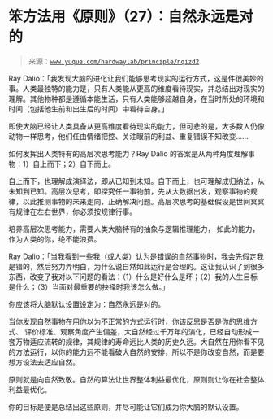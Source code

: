 # 笨方法用《原则》（27）：自然永远是对的

> 来源：[`www.yuque.com/hardwaylab/principle/nqizd2`](https://www.yuque.com/hardwaylab/principle/nqizd2)



Ray Dalio：「我发现大脑的进化让我们能够思考现实的运行方式，这是件很美妙的事。人类最独特的能力是，只有人类能从更高的维度看待现实，并总结出对现实的理解。其他物种都是遵循本能生活，只有人类能够超越自身，在当时所处的环境和时间（包括他生前和出生后的时间）中看待自身。」 

即使大脑已经让人类具备从更高维度看待现实的能力，但可悲的是，大多数人仍像动物一样思考，他们任由情绪把控、关注眼前的利益、重复错误不知改变…… 

如何发挥出人类特有的高层次思考能力？Ray Dalio 的答案是从两种角度理解事物：1）自上而下；2）自下而上。 

自上而下，也理解成演绎法，即从已知到未知。自下而上，也可理解成归纳法，从未知到已知。高层次思考，即探究任一事物前，先从大数据出发，观察事物的规律，以此推测事物的未来走向，正确解决问题。高层次思考的基础假设是世间冥冥有规律在左右世界，你必须按规律行事。 

培养高层次思考能力，需要人类大脑特有的抽象与逻辑推理能力， 如此的能力，作为人类的你，绝不能浪费。 

Ray Dalio：「当我看到一些我（或人类）认为是错误的自然事物时，我会先假定我是错的，然后努力弄明白，为什么说自然如此运行是合理的。这让我认识了到很多东西，改变了我对以下问题的看法：（1）什么是好什么是坏；（2）我的人生目标是什么；（3）当面对最重要的抉择时我该怎么做。」 

你应该将大脑默认设置设定为：自然永远是对的。 

当你发现自然事物在用你以为不正常的方式运行时，你该反思是否是你的思维方式、 评价标准、观察角度产生偏差，大自然经过千万年的演化，已经自动形成一套万物适应流转的规律，其规律的寿命远比人类的历史久远。大自然在用你看不见的方法运行，以你的能力远不能看破大自然的安排，所以不是你改变自然，而是要想方设法去适应自然。 

原则就是向自然致敬。自然的算法让世界整体利益最优化，原则则让你在社会整体利益最优化。 

你的目标是便是总结出这些原则，并尽可能让它们成为你大脑的默认设置。